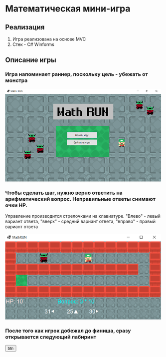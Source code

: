 # Математическая мини-игра

## Реализация
1. Игра реализована на основе MVC
2. Стек - C# Winforms

## Описание игры
### Игра напоминает раннер, поскольку цель - убежать от монстра

<img src="screenshots/screen1.png" width="500">

### Чтобы сделать шаг, нужно верно ответить на арифметический вопрос. Неправильные ответы снимают очки HP.
Управление производится стрелочками на клавиатуре. "Влево" - левый вариант ответа, "вверх" - средний вариант ответа, "вправо" - правый вариант ответа

<img src="screenshots/screen2.png" width="500">

### После того как игрок добежал до финиша, сразу открывается следующий лабиринт
<button>btn</button>
	
